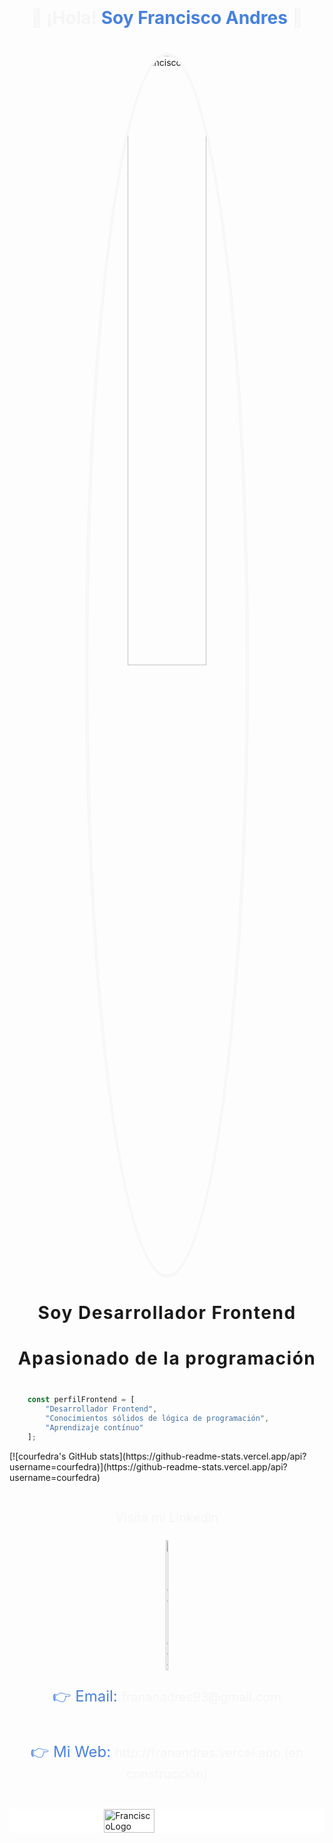 <div align="center">
    <div style="display:flex, flex-direction:column; justify-content:center, align-items:center;text-align:center; color:#f5f5f5; padding:20px 0">
        <h1>👋 ¡Hola!
            <span style="color:#4781de; font-weight:bold">Soy Francisco Andres</span>
            👋
        </h1>
    </div
    <div style="display:flex, flex-direction:column; justify-content:center, align-items:center;text-align:center; color:#f5f5f5">
        <img style="width:50%; border-radius:50%; border: 5px double #f5f5f5" src="https://i.ibb.co/wMX4ZKs/corte-fran.jpg" alt="FranciscoPerfil" />
        <h2 style="font-size:2em; font-weight:bold; letter-spacing:1.5px">Soy Desarrollador Frontend</h2>
        <h3 style="font-size:2em; font-weight:bold; letter-spacing:1.5px">Apasionado de la programación</h3gn=>
    </div>

```javascript

    const perfilFrontend = [
        "Desarrollador Frontend",
        "Conocimientos sólidos de lógica de programación",
        "Aprendizaje contínuo"
    ];
```

<div>
    [![courfedra's GitHub stats](https://github-readme-stats.vercel.app/api?username=courfedra)](https://github-readme-stats.vercel.app/api?username=courfedra)

<div style="display:flex; flex-direction:column;justify-content:center;align-items:center; text-align:center; padding: 20px 0">
    <p style="font-size:1.5rem;color:#4781de">
        <span style="font-size:1.25rem; color:#f5f5f5">Visita mi Linkedin</span>
    </p>
    <a href="https://www.linkedin.com/in/franandres/">
        <img width="10%" src="https://i.ibb.co/599707Q/linkedin-Logo.png" alt="linkedinLogo" />
    </a>
    <p style="font-size:1.5rem;color:#4781de">👉 Email: <span style="font-size:1.25rem; color:#f5f5f5">frananadres93@gmail.com</span></p>
    <p style="font-size:1.5rem;color:#4781de">👉 Mi Web:
        <span style="font-size:1.25rem; color:#f5f5f5"><a style="color:#f5f5f5">http://franandres.vercel.app</a> (en construcción)</span>
    </p>
</div>
<div style="background-color:white; display:flex; justify-content:center;align-items:center">
    <img width="40%" src="https://i.ibb.co/McFX1qT/Logo-Frontend-removebg-preview.png" alt="FranciscoLogo" />
</div>
</div>
